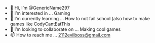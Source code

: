 - 👋 Hi, I’m @GenericName297
- 👀 I’m interested in ... Gaming
- 🌱 I’m currently learning ... How to not fail school (also how to make games like CodyCantEatThis
- 💞️ I’m looking to collaborate on ... Making cool games
- 📫 How to reach me ... 2112evilboss@gmail.com

<!---
GenericName297/GenericName297 is a ✨ special ✨ repository because its `README.md` (this file) appears on your GitHub profile.
You can click the Preview link to take a look at your changes.
--->
